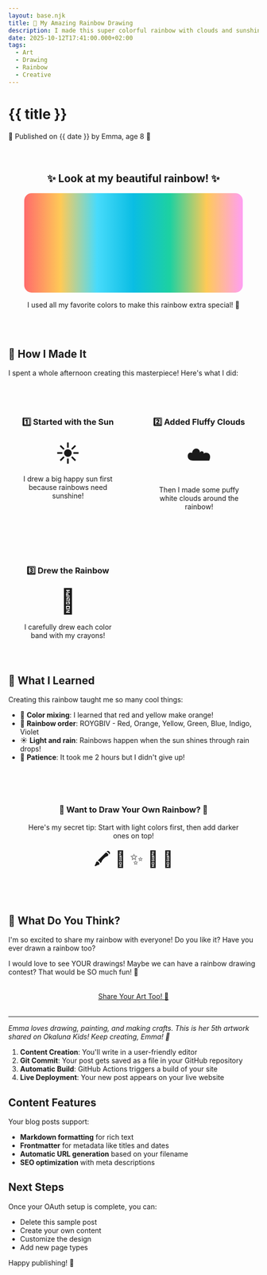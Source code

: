 ```yaml
---
layout: base.njk
title: 🌈 My Amazing Rainbow Drawing
description: I made this super colorful rainbow with clouds and sunshine! It took me 2 hours and I'm so proud of it! 🎨
date: 2025-10-12T17:41:00.000+02:00
tags:
  - Art
  - Drawing
  - Rainbow
  - Creative
---
```


# {{ title }}

<div class="post-meta">
📅 Published on {{ date }} by Emma, age 8 🎨
</div>

<div style="text-align: center; margin: 2rem 0; padding: 2rem; background: linear-gradient(135deg, var(--pastel-pink), var(--pastel-blue)); border-radius: 25px;">
    <h2 style="margin-top: 0;">✨ Look at my beautiful rainbow! ✨</h2>
    <div style="width: 100%; height: 200px; background: linear-gradient(90deg, #ff6b6b, #feca57, #48dbfb, #0abde3, #1dd1a1, #feca57, #ff9ff3); border-radius: 15px; margin: 1rem 0; box-shadow: var(--shadow-soft);"></div>
    <p>I used all my favorite colors to make this rainbow extra special! 🌈</p>
</div>

## 🎨 How I Made It

I spent a whole afternoon creating this masterpiece! Here's what I did:

<div style="display: grid; grid-template-columns: repeat(auto-fit, minmax(200px, 1fr)); gap: 1.5rem; margin: 2rem 0;">
    <div style="padding: 1.5rem; background: var(--pastel-yellow); border-radius: 20px; text-align: center;">
        <h3>1️⃣ Started with the Sun</h3>
        <div style="font-size: 3rem;">☀️</div>
        <p>I drew a big happy sun first because rainbows need sunshine!</p>
    </div>
    <div style="padding: 1.5rem; background: var(--pastel-blue); border-radius: 20px; text-align: center;">
        <h3>2️⃣ Added Fluffy Clouds</h3>
        <div style="font-size: 3rem;">☁️</div>
        <p>Then I made some puffy white clouds around the rainbow!</p>
    </div>
    <div style="padding: 1.5rem; background: var(--pastel-green); border-radius: 20px; text-align: center;">
        <h3>3️⃣ Drew the Rainbow</h3>
        <div style="font-size: 3rem;">🌈</div>
        <p>I carefully drew each color band with my crayons!</p>
    </div>
</div>

## 💭 What I Learned

Creating this rainbow taught me so many cool things:

- 🎨 **Color mixing**: I learned that red and yellow make orange!
- 🌈 **Rainbow order**: ROYGBIV - Red, Orange, Yellow, Green, Blue, Indigo, Violet
- ☀️ **Light and rain**: Rainbows happen when the sun shines through rain drops!
- 🎯 **Patience**: It took me 2 hours but I didn't give up!

<div style="text-align: center; margin: 2rem 0; padding: 2rem; background: linear-gradient(135deg, var(--pastel-purple), var(--pastel-coral)); border-radius: 25px;">
    <h3>🌟 Want to Draw Your Own Rainbow? 🌈</h3>
    <p>Here's my secret tip: Start with light colors first, then add darker ones on top!</p>
    <div style="margin: 1rem 0;">
        <span style="font-size: 2rem;">🖍️ 🎨 ✨ 🌈 💖</span>
    </div>
</div>

## 👫 What Do You Think?

I'm so excited to share my rainbow with everyone! Do you like it? Have you ever drawn a rainbow too?

I would love to see YOUR drawings! Maybe we can have a rainbow drawing contest? That would be SO much fun! 🎉

<div style="text-align: center; margin: 2rem 0;">
    <a href="/admin/" class="fun-button">Share Your Art Too! 🎨</a>
</div>

---

_Emma loves drawing, painting, and making crafts. This is her 5th artwork shared on Okaluna Kids! Keep creating, Emma! 🌟_

1. **Content Creation**: You'll write in a user-friendly editor
2. **Git Commit**: Your post gets saved as a file in your GitHub repository
3. **Automatic Build**: GitHub Actions triggers a build of your site
4. **Live Deployment**: Your new post appears on your live website

## Content Features

Your blog posts support:

- **Markdown formatting** for rich text
- **Frontmatter** for metadata like titles and dates
- **Automatic URL generation** based on your filename
- **SEO optimization** with meta descriptions

## Next Steps

Once your OAuth setup is complete, you can:

- Delete this sample post
- Create your own content
- Customize the design
- Add new page types

Happy publishing! 🚀
